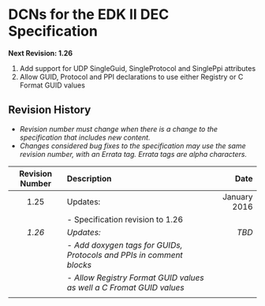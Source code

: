# DCNs for the EDK II DEC Specification

**Next Revision: 1.26**

1. Add support for UDP SingleGuid, SingleProtocol and SinglePpi attributes
2. Allow GUID, Protocol and PPI declarations to use either Registry or C Format GUID values


## Revision History

- *Revision number must change when there is a change to the specification that includes new content.*
- *Changes considered bug fixes to the specification may use the same revision number, with an Errata tag. Errata tags are alpha characters.*


| Revision Number  | Description  | Date   |
| :--: | :--- | ---: |
| 1.25 | Updates:  | January 2016 |
|   | - Specification revision to 1.26 | |
| *1.26* | *Updates:* | *TBD* |
|   | *- Add doxygen tags for GUIDs, Protocols and PPIs in comment blocks* |  |
|   | *- Allow Registry Format GUID values as well a C Fromat GUID values*  |   |
|   |   |   |